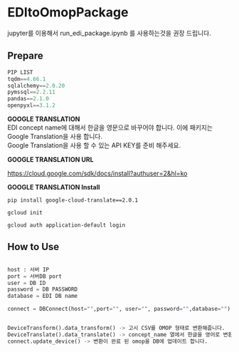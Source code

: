 # EDItoOmopPackage
  
jupyter를 이용해서 run_edi_package.ipynb 를 사용하는것을 권장 드립니다.  

## Prepare  
``` python
PIP LIST
tqdm==4.66.1  
sqlalchemy==2.0.20  
pymssql==2.2.11  
pandas==2.1.0  
openpyxl==3.1.2  
```  
**GOOGLE TRANSLATION**  
EDI concept name에 대해서 한글을 영문으로 바꾸어야 합니다. 이에 패키지는 Google Translation을 사용 합니다.  
Google Translation을 사용 할 수 있는 API KEY를 준비 해주세요. 

**GOOGLE TRANSLATION URL**  
  
https://cloud.google.com/sdk/docs/install?authuser=2&hl=ko  

**GOOGLE TRANSLATION Install**  
  
`pip install google-cloud-translate==2.0.1`  
  
`gcloud init`  
  
`gcloud auth application-default login`  

## How to Use 

``` python

host : 서버 IP
port = 서버DB port
user = DB ID
password = DB PASSWORD
database = EDI DB name

connect = DBConnect(host="",port="", user="", password="",database="")


DeviceTransform().data_transform() -> 고시 CSV를 OMOP 형태로 변환해줍니다.
DeviceTranslate().data_translate() -> concept_name 열에서 한글을 영어로 변환해줍니다. (translation csv 저장 후 concept_synonym에 변환)
connect.update_device() -> 변환이 완료 된 omop을 DB에 업데이트 합니다.

```
